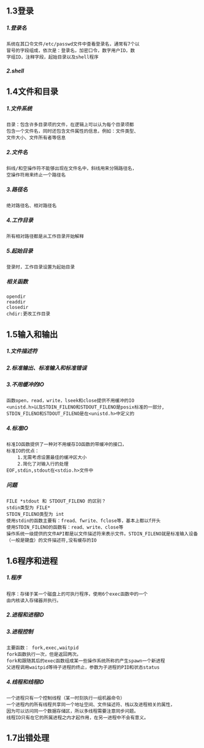 ## 1.3登录
##### 1.登录名
    系统在其口令文件/etc/passwd文件中查看登录名，通常有7个以
    冒号的字段组成，依次是：登录名，加密口令，数字用户ID，数
    字组ID，注释字段，起始目录以及shell程序
##### 2.shell

## 1.4文件和目录
##### 1.文件系统
    目录：包含许多目录项的文件，在逻辑上可以认为每个目录项都
    包含一个文件名，同时还包含文件属性的信息，例如：文件类型、
    文件大小、文件所有者等信息
##### 2.文件名
    斜线/和空操作符不能够出现在文件名中，斜线用来分隔路径名，
    空操作符用来终止一个路径名
##### 3.路径名
    绝对路径名、相对路径名
##### 4.工作目录
    所有相对路径都是从工作目录开始解释
##### 5.起始目录
    登录时，工作目录设置为起始目录
##### 相关函数
    opendir
    readdir
    closedir
    chdir:更改工作目录

## 1.5输入和输出
##### 1.文件描述符
##### 2.标准输出、标准输入和标准错误
##### 3.不用缓冲的IO
	函数open，read，write，lseek和close提供不用缓冲的IO
	<unistd.h>以及STDIN_FILENO和STDOUT_FILENO是posix标准的一部分,
	STDIN_FILENO和STDOUT_FILENO是在<unistd.h>中定义的
##### 4.标准IO
	标准IO函数提供了一种对不用缓存IO函数的带缓冲的接口，
	标准IO的优点：
		1.无需考虑设置最佳的缓冲区大小
		2.简化了对输入行的处理
	EOF,stdin,stdout在<stdio.h>文件中
##### 问题
    FILE *stdout 和 STDOUT_FILENO 的区别？
    stdin类型为 FILE*
    STDIN_FILENO类型为 int
    使用stdin的函数主要有：fread、fwrite、fclose等，基本上都以f开头
    使用STDIN_FILENO的函数有：read、write、close等
    操作系统一级提供的文件API都是以文件描述符来表示文件。STDIN_FILENO就是标准输入设备（一般是键盘）的文件描述符,没有缓存的IO
    
## 1.6程序和进程
##### 1.程序
	程序：存储于某一个磁盘上的可执行程序，使用6个exec函数中的一个
	由内核读入存储器并执行。
##### 2.进程和进程ID
##### 3.进程控制
    主要函数： fork,exec,waitpid
    fork函数执行一次，但是返回两次。
    fork和跟随其后的exec函数组成某一些操作系统所称的产生spawn一个新进程
    父进程调用waitpid等待子进程的终止，参数为子进程的PID和状态status
##### 4.线程和线程ID
    一个进程只有一个控制线程（某一时刻执行一组机器命令）
    一个进程内的所有线程共享同一个地址空间、文件描述符、栈以及进程相关的属性，
    因为可以访问同一个数据存储区，所以多线程需要注意同步问题。
    线程ID只有在它的所属进程之内才起作用，在另一进程中不会有意义。

## 1.7出错处理

